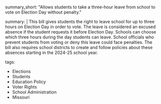 summary_short: "Allows students to take a three-hour leave from school to vote on Election Day without penalty."

summary: |
  This bill gives students the right to leave school for up to three hours on Election Day in order to vote. The leave is considered an excused absence if the student requests it before Election Day. Schools can choose which three hours during the day students can leave. School officials who prevent students from voting or deny this leave could face penalties. The bill also requires school districts to create and follow policies about these absences starting in the 2024-25 school year.

tags:
  - Elections
  - Students
  - Education Policy
  - Voter Rights
  - School Administration
  - Missouri
